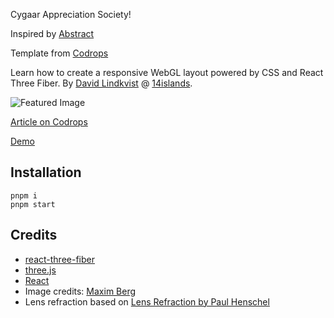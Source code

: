 Cygaar Appreciation Society!

Inspired by [Abstract](https://abstract.xyz/)

Template from [Codrops](https://tympanus.net/codrops/?p=73607)

Learn how to create a responsive WebGL layout powered by CSS and React Three Fiber. By [David Lindkvist](https://twitter.com/ffdead) @ [14islands](https://14islands.com).

![Featured Image](https://tympanus.net/codrops/wp-content/uploads/2023/10/webglLens.gif)

[Article on Codrops](https://tympanus.net/codrops/?p=73607)

[Demo](https://tympanus.net/Tutorials/WebGLLensRefraction/)

## Installation

    pnpm i
    pnpm start

## Credits

- [react-three-fiber](https://github.com/react-spring/react-three-fiber)
- [three.js](https://threejs.org/)
- [React](https://reactjs.org/)
- Image credits: [Maxim Berg](https://unsplash.com/@maxberg)
- Lens refraction based on [Lens Refraction by Paul Henschel](https://codesandbox.io/s/2n98yj)
